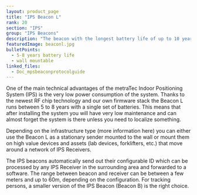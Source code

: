 ```yaml
---
layout: product_page
title: "IPS Beacon L"
rank: 20
section: "IPS"
group: "IPS Beacons"
description: "The beacon with the longest battery life of up to 10 years"
featuredImage: beaconl.jpg
bulletPoints:
  - 5-8 years battery life
  - wall mountable
linked_files:
  - Doc_mpsbeaconprotocolguide
---
```

One of the main technical advantages of the metraTec Indoor Positioning System (IPS) is the very low power consumption of the system. Thanks to the newest RF chip technology and our own firmware stack the Beacon L runs between 5 to 8 years with a single set of batteries. This means that after installing the system you will have very low maintenance and can almost forget the system is there unless you need to localize something.

Depending on the infrastructure type (more information here) you can either use the Beacon L as a stationary sender mounted to the wall or mount them on high value devices and assets (lab devices, forklifters, etc.) that move around a network of IPS Receivers.

The IPS beacons automatically send out their configurable ID which can be processed by any IPS Receiver in the surrounding area and forwarded to a software. The range between beacon and receiver can be between a few meters and up to 60m, depending on the configuration. For tracking persons, a smaller version of the IPS Beacon (Beacon B) is the right choice.

